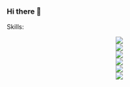 ### Hi there 👋
Skills:
<p align="center">
<!-- [![Web Dev Skills] -->
  <img src="https://skillicons.dev/icons?i=html,css,js,nodejs,express,react,django,py,cs&theme=dark&perline=6" />
  <br />
<!-- [![Database Skills] -->
  <img src="https://skillicons.dev/icons?i=mongodb,mysql,postgres&theme=dark&perline=6" />
  <br />
<!-- [![Cloud Services Skills]( -->
  <img src="https://skillicons.dev/icons?i=aws,gcp,heroku&theme=dark&perline=6" />
  <br />
<!-- [![Version Control / Collaboration Skills] -->
  <img src="https://skillicons.dev/icons?i=github,replit,discord&theme=dark&perline=6" />
  <br />
<!-- [![IDE / Tools Skills] -->
  <img src="https://skillicons.dev/icons?i=vscode,npm,figma&theme=dark&perline=6" />
  <br />
<!-- [![Graphic / Game Dev Skills] -->
  <img src="https://skillicons.dev/icons?i=blender,unity,ae,ai,ps,pr&theme=dark&perline=6" />
  <br />
</p>

<!--
**aaronfnp/aaronfnp** is a ✨ _special_ ✨ repository because its `README.md` (this file) appears on your GitHub profile.

Here are some ideas to get you started:

- 🔭 I’m currently working on ...
- 🌱 I’m currently learning ...
- 👯 I’m looking to collaborate on ...
- 🤔 I’m looking for help with ...
- 💬 Ask me about ...
- 📫 How to reach me: ...
- 😄 Pronouns: ...
- ⚡ Fun fact: ...
-->

